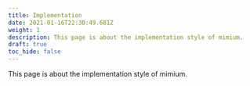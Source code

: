 ```yaml
---
title: Implementation
date: 2021-01-16T22:30:49.681Z
weight: 1
description: This page is about the implementation style of mimium.
draft: true
toc_hide: false
---
```

This page is about the implementation style of mimium.